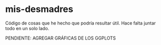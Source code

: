 mis-desmadres
=============

Código de cosas que he hecho que podría resultar útil. Hace falta juntar todo en un solo lado.

PENDIENTE: AGREGAR GRÁFICAS DE LOS GGPLOTS
